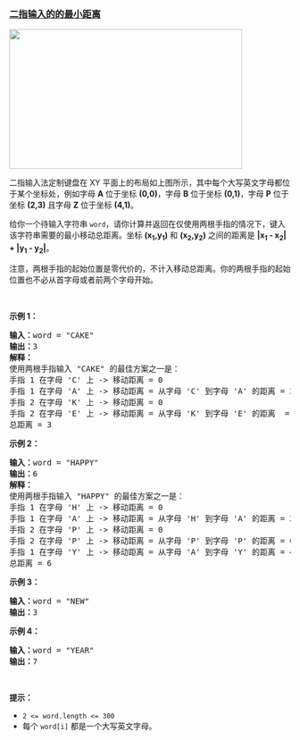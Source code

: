 ### [二指输入的的最小距离](https://leetcode-cn.com/problems/minimum-distance-to-type-a-word-using-two-fingers)

<p><img alt="" src="https://assets.leetcode-cn.com/aliyun-lc-upload/uploads/2020/01/11/leetcode_keyboard.png" style="height: 250px; width: 417px;"></p>

<p>二指输入法定制键盘在 XY 平面上的布局如上图所示，其中每个大写英文字母都位于某个坐标处，例如字母&nbsp;<strong>A</strong>&nbsp;位于坐标&nbsp;<strong>(0,0)</strong>，字母&nbsp;<strong>B</strong>&nbsp;位于坐标&nbsp;<strong>(0,1)</strong>，字母&nbsp;<strong>P</strong>&nbsp;位于坐标&nbsp;<strong>(2,3)</strong>&nbsp;且字母 <strong>Z</strong>&nbsp;位于坐标&nbsp;<strong>(4,1)</strong>。</p>

<p>给你一个待输入字符串&nbsp;<code>word</code>，请你计算并返回在仅使用两根手指的情况下，键入该字符串需要的最小移动总距离。坐标&nbsp;<strong>(x<sub>1</sub>,y<sub>1</sub>)</strong> 和 <strong>(x<sub>2</sub>,y<sub>2</sub>)</strong> 之间的距离是&nbsp;<strong>|x<sub>1</sub> - x<sub>2</sub>| + |y<sub>1</sub> - y<sub>2</sub>|</strong>。&nbsp;</p>

<p>注意，两根手指的起始位置是零代价的，不计入移动总距离。你的两根手指的起始位置也不必从首字母或者前两个字母开始。</p>

<p>&nbsp;</p>

<p><strong>示例 1：</strong></p>

<pre><strong>输入：</strong>word = &quot;CAKE&quot;
<strong>输出：</strong>3
<strong>解释： 
</strong>使用两根手指输入 &quot;CAKE&quot; 的最佳方案之一是： 
手指 1 在字母 &#39;C&#39; 上 -&gt; 移动距离 = 0 
手指 1 在字母 &#39;A&#39; 上 -&gt; 移动距离 = 从字母 &#39;C&#39; 到字母 &#39;A&#39; 的距离 = 2 
手指 2 在字母 &#39;K&#39; 上 -&gt; 移动距离 = 0 
手指 2 在字母 &#39;E&#39; 上 -&gt; 移动距离 = 从字母 &#39;K&#39; 到字母 &#39;E&#39; 的距离  = 1 
总距离 = 3
</pre>

<p><strong>示例 2：</strong></p>

<pre><strong>输入：</strong>word = &quot;HAPPY&quot;
<strong>输出：</strong>6
<strong>解释： </strong>
使用两根手指输入 &quot;HAPPY&quot; 的最佳方案之一是：
手指 1 在字母 &#39;H&#39; 上 -&gt; 移动距离 = 0
手指 1 在字母 &#39;A&#39; 上 -&gt; 移动距离 = 从字母 &#39;H&#39; 到字母 &#39;A&#39; 的距离 = 2
手指 2 在字母 &#39;P&#39; 上 -&gt; 移动距离 = 0
手指 2 在字母 &#39;P&#39; 上 -&gt; 移动距离 = 从字母 &#39;P&#39; 到字母 &#39;P&#39; 的距离 = 0
手指 1 在字母 &#39;Y&#39; 上 -&gt; 移动距离 = 从字母 &#39;A&#39; 到字母 &#39;Y&#39; 的距离 = 4
总距离 = 6
</pre>

<p><strong>示例 3：</strong></p>

<pre><strong>输入：</strong>word = &quot;NEW&quot;
<strong>输出：</strong>3
</pre>

<p><strong>示例 4：</strong></p>

<pre><strong>输入：</strong>word = &quot;YEAR&quot;
<strong>输出：</strong>7
</pre>

<p>&nbsp;</p>

<p><strong>提示：</strong></p>

<ul>
	<li><code>2 &lt;= word.length &lt;= 300</code></li>
	<li>每个 <code>word[i]</code>&nbsp;都是一个大写英文字母。</li>
</ul>
